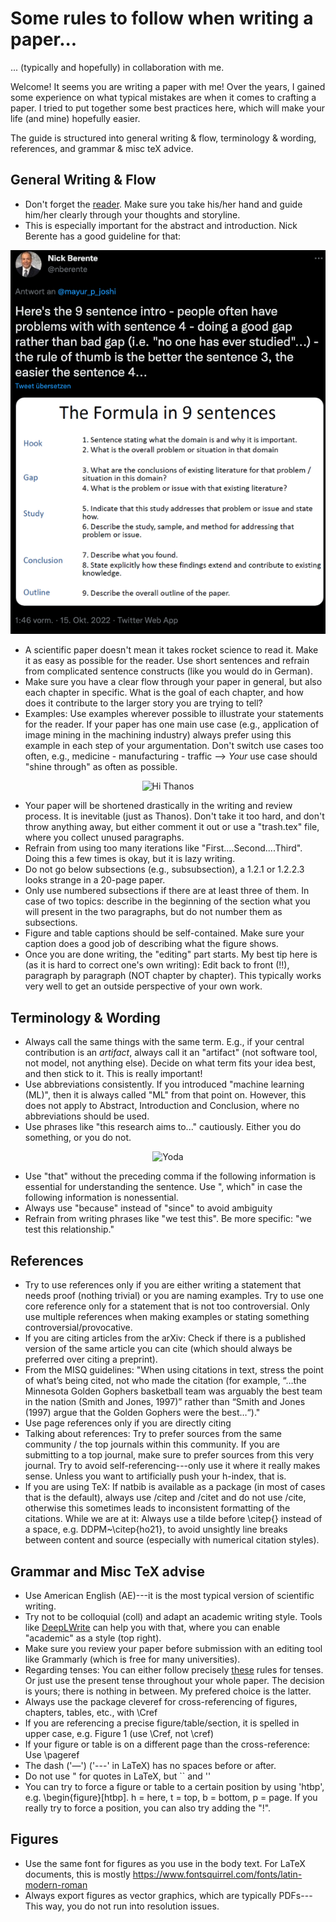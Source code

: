 # Some rules to follow when writing a paper...

... (typically and hopefully) in collaboration with me.

Welcome! It seems you are writing a paper with me! Over the years, I gained some experience on what typical mistakes are when it comes to crafting a paper. I tried to put together some best practices here, which will make your life (and mine) hopefully easier.

The guide is structured into general writing & flow, terminology & wording, references, and grammar & misc teX advice.  

## General Writing & Flow

- Don't forget the [reader](https://cseweb.ucsd.edu/~swanson/papers/science-of-writing.pdf). Make sure you take his/her hand and guide him/her clearly through your thoughts and storyline.
- This is especially important for the abstract and introduction. Nick Berente has a good guideline for that:

<p align="center">
    <img src="https://github.com/nkukit/howtopaper/blob/master/image.png" alt="Intro">
  </a><br/>
</p>

- A scientific paper doesn't mean it takes rocket science to read it. Make it as easy as possible for the reader. Use short sentences and refrain from complicated sentence constructs (like you would do in German).
- Make sure you have a clear flow through your paper in general, but also each chapter in specific. What is the goal of each chapter, and how does it contribute to the larger story you are trying to tell?
- Examples: Use examples wherever possible to illustrate your statements for the reader. If your paper has one main use case (e.g., application of image mining in the machining industry) always prefer using this example in each step of your argumentation. Don't switch use cases too often, e.g., medicine - manufacturing - traffic --> <em>Your</em> use case should "shine through" as often as possible.

<p align="center">
    <img src="https://media.giphy.com/media/ie76dJeem4xBDcf83e/giphy.gif" alt="Hi Thanos">
  </a><br/>
</p>

- Your paper will be shortened drastically in the writing and review process. It is inevitable (just as Thanos). Don't take it too hard, and don't throw anything away, but either comment it out or use a "trash.tex" file, where you collect unused paragraphs.
- Refrain from using too many iterations like "First....Second....Third". Doing this a few times is okay, but it is lazy writing.
- Do not go below subsections (e.g., subsubsection), a 1.2.1 or 1.2.2.3 looks strange in a 20-page paper.
- Only use numbered subsections if there are at least three of them. In case of two topics: describe in the beginning of the section what you will present in the two paragraphs, but do not number them as subsections.
- Figure and table captions should be self-contained. Make sure your caption does a good job of describing what the figure shows.
- Once you are done writing, the "editing" part starts. My best tip here is (as it is hard to correct one's own writing): Edit back to front (!!), paragraph by paragraph (NOT chapter by chapter). This typically works very well to get an outside perspective of your own work.

## Terminology & Wording

- Always call the same things with the same term. E.g., if your central contribution is an <em>artifact</em>, always call it an "artifact" (not software tool, not model, not anything else). Decide on what term fits your idea best, and then stick to it. This is really important!
- Use abbreviations consistently. If you introduced "machine learning (ML)", then it is always called "ML" from that point on. However, this does not apply to Abstract, Introduction and Conclusion, where no abbreviations should be used.
- Use phrases like "this research aims to..." cautiously. Either you do something, or you do not.

<p align="center">
    <img src="https://media.giphy.com/media/SQgEr5ViRcXYs/giphy.gif" alt="Yoda">
  </a><br/>
</p>

- Use "that" without the preceding comma if the following information is essential for understanding the sentence. Use ", which" in case the following information is nonessential.
- Always use "because" instead of "since" to avoid ambiguity
- Refrain from writing phrases like "we test this". Be more specific: "we test this relationship."

## References

- Try to use references only if you are either writing a statement that needs proof (nothing trivial) or you are naming examples. Try to use one core reference only for a statement that is not too controversial. Only use multiple references when making examples or stating something controversial/provocative.
- If you are citing articles from the arXiv: Check if there is a published version of the same article you can cite (which should always be preferred over citing a preprint).
- From the MISQ guidelines: "When using citations in text, stress the point of what’s being cited, not who made the citation (for example, “…the Minnesota Golden Gophers basketball team was arguably the best team in the nation (Smith and Jones, 1997)” rather than “Smith and Jones (1997) argue that the Golden Gophers were the best…“)."
- Use page references only if you are directly citing
- Talking about references: Try to prefer sources from the same community / the top journals within this community. If you are submitting to a top journal, make sure to prefer sources from this very journal. Try to avoid self-referencing---only use it where it really makes sense. Unless you want to artificially push your h-index, that is. 
- If you are using TeX: If natbib is available as a package (in most of cases that is the default), always use /citep and /citet and do not use /cite, otherwise this sometimes leads to inconsistent formatting of the citations. While we are at it: Always use a tilde before \citep{} instead of a space, e.g. DDPM~\citep{ho21}, to avoid unsightly line breaks between content and source (especially with numerical citation styles).

## Grammar and Misc TeX advise

- Use American English (AE)---it is the most typical version of scientific writing.
- Try not to be colloquial (coll) and adapt an academic writing style. Tools like [DeepLWrite](https://www.deepl.com/de/write?utm_term=&utm_campaign=DE%7CSearch%7CC%7CWrite%7CDSA%7CGerman&utm_source=adwords&utm_medium=ppc&hsa_acc=1083354268&hsa_cam=20494065589&hsa_grp=152392033363&hsa_ad=671244402383&hsa_src=g&hsa_tgt=dsa-2215640289084&hsa_kw=&hsa_mt=&hsa_net=adwords&hsa_ver=3&gad_source=1&gclid=Cj0KCQiAo7KqBhDhARIsAKhZ4ugwY8NzVO2KxiZZ0DeJIoAgDPAhJNfNmhKKiOQDJ1TqaW1Kx2jyPdMaAsuTEALw_wcB) can help you with that, where you can enable "academic" as a style (top right).
- Make sure you review your paper before submission with an editing tool like Grammarly (which is free for many universities).
- Regarding tenses: You can either follow precisely [these](https://www.dropbox.com/s/d0s4dywiy8s25jd/A%20SHORT-CUT%20TO%20UNDERSTANDING%20TENSES_v3.doc?dl=0) rules for tenses. Or just use the present tense throughout your whole paper. The decision is yours; there is nothing in between. My prefered choice is the latter.
- Always use the package cleveref for cross-referencing of figures, chapters, tables, etc., with \Cref
- If you are referencing a precise figure/table/section, it is spelled in upper case, e.g. Figure 1 (use \Cref, not \cref)
- If your figure or table is on a different page than the cross-reference: Use \pageref
- The dash ('—') ('---' in LaTeX) has no spaces before or after.
- Do not use " for quotes in LaTeX, but `` and ''
- You can try to force a figure or table to a certain position by using 'htbp', e.g. \begin{figure}[htbp]. h = here, t = top, b = bottom, p = page. If you really try to force a position, you can also try adding the "!".

## Figures

- Use the same font for figures as you use in the body text. For LaTeX documents, this is mostly https://www.fontsquirrel.com/fonts/latin-modern-roman
- Always export figures as vector graphics, which are typically PDFs---This way, you do not run into resolution issues.
